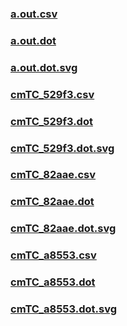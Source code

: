 ### [a.out.csv](a.out.csv)
### [a.out.dot](a.out.dot)
### [a.out.dot.svg](a.out.dot.svg)
### [cmTC_529f3.csv](cmTC_529f3.csv)
### [cmTC_529f3.dot](cmTC_529f3.dot)
### [cmTC_529f3.dot.svg](cmTC_529f3.dot.svg)
### [cmTC_82aae.csv](cmTC_82aae.csv)
### [cmTC_82aae.dot](cmTC_82aae.dot)
### [cmTC_82aae.dot.svg](cmTC_82aae.dot.svg)
### [cmTC_a8553.csv](cmTC_a8553.csv)
### [cmTC_a8553.dot](cmTC_a8553.dot)
### [cmTC_a8553.dot.svg](cmTC_a8553.dot.svg)
